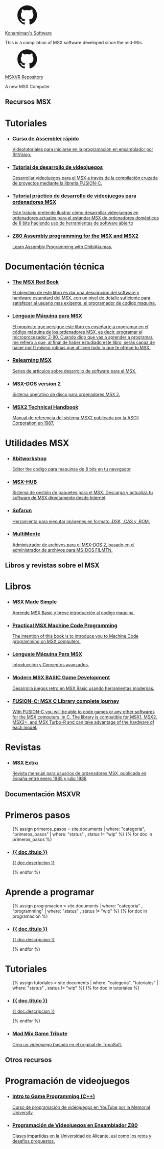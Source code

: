 ---
---
<div class="section">
  <div class="row">
    <div class="box-links">
      <div class="msxvr-link">
        <div class="msxvr-link-logo">
          <figure class="image is-64x64">
            <img src="assets/img/GitHub-Mark-64px.png">
          </figure>
        </div>
        <div class="msxvr-link-description">
          <a href="https://github.com/konamiman/msx">Konamiman's Software</a>
          <p>This is a compilation of MSX software developed since the mid-90s.</p>
        </div>
      </div>
    </div>
    <div class="box-links">
      <div class="msxvr-link">
        <div class="msxvr-link-logo">
          <figure class="image is-64x64">
            <img src="assets/img/GitHub-Mark-64px.png">
          </figure>
        </div>
        <div class="msxvr-link-description">
          <a href="https://github.com/msxvr">MSXVR Repository</a>
          <p>A new MSX Computer</p>
        </div>
      </div>
    </div>    
  </div>
</div>

<div class="section">
  <div class="section-header">  
   <h2>Recursos MSX</h2>
  </div>
  <div class="row">
    <div class="box">
        <h1>Tutoriales</h1>
        <ul>
          <li>
            <a class="article" href="http://www.z80st.es/cursos/bitvision-assembler">
              <article>
                <h3>Curso de Assembler rápido</h3>
                <p>Videotutoriales para iniciarse en la programación en ensamblador por BitVision.</p>
              </article>
            </a>
          </li> 
          <li>
            <a class="article" href="https://riunet.upv.es/bitstream/handle/10251/145214/Memoria.pdf?sequence=2&isAllowed=y">
              <article>
                <h3>Tutorial de desarrollo de videojuegos</h3>
                <p>Desarrollar videojuegos para el MSX a través de la compilación cruzada de proyectos mediante la librería FUSION-C.</p>
              </article>
            </a>
          </li>          
          <li>
            <a class="article" href="https://konamiman.github.io/MSX2-Technical-Handbook">
              <article>
                <h3>Tutorial práctico de desarrollo de videojuegos para ordenadores MSX</h3>
                <p>Este trabajo pretende ilustrar cómo desarrollar videojuegos en ordenadores actuales para el estándar MSX de ordenadores domésticos de 8 bits haciendo uso de herramientas de software abierto</p>
              </article>
            </a>
          </li>
          <li>
            <a class="article" href="https://riunet.upv.es/bitstream/handle/10251/145214/Memoria.pdf?sequence=2&isAllowed=y">
              <article>
                <h3>Z80 Assembly programming for the MSX and MSX2</h3>
                <p>Learn Assembly Programming with ChibiAkumas.</p>
              </article>
            </a>
          </li>        </ul>
      </div>        
    <div class="box">
      <h1>Documentación técnica</h1>
      <ul>      
          <li>
            <a class="article" href="https://github.com/gseidler/The-MSX-Red-Book/blob/master/the_msx_red_book.md/">
              <article>
                <h3>The MSX Red Book</h3>
                <p>El objectivo de este libro es dar una descripcion del software y hardware estandard del MSX, con un nivel de detalle suficiente para satisfecer al usuario mas exigente, el programador de codigo maquina.</p>
              </article>
            </a>
          </li>
          <li>
            <a class="article" href="./assets/documents/lenguaje_maquina.pdf">
              <article>
                <h3>Lenguaje Máquina para MSX</h3>
                <p>El propósito que persigue este libro es enseñarte a programar en el código máquina de los ordenadores MSX, es decir, programar el microprocesador Z-80. Cuando digo que vas a aprender a programar, me refiero a que, al final de haber estudiado este libro, serás capaz de hacer por tt mismo rutinas que utilicen todo lo que te ofrece tu MSX.</p>
              </article>
            </a>
          </li>            
          <li>
            <a class="article" href="http://www.lavandeira.net/relearning-msx/">
              <article>
                <h3>Relearning MSX</h3>
                <p>Series de articulos sobre desarrollo de software para el MSX.</p>
              </article>
            </a>
          </li>                 
          <li>
            <a class="article" href="http://map.grauw.nl/resources/dos2_environment.php">
              <article>
                <h3>MSX-DOS version 2</h3>
                <p>Sistema operativo de disco para ordenadores MSX 2.</p>
              </article>
            </a>
          </li>
          <li>
            <a class="article" href="https://konamiman.github.io/MSX2-Technical-Handbook">
              <article>
                <h3>MSX2 Technical Handbook</h3>
                <p>Manual de referencia del sistema MSX2 publicada por la ASCII Corporation en 1987.</p>
              </article>
            </a>
          </li>
      </ul>
    </div>
      <div class="box">
        <h1>Utilidades MSX</h1>
        <ul>
            <li>
              <a class="article" href="https://8bitworkshop.com/v3.9.0/?platform=msx&file=helloworld.asm#">
                <article>
                  <h3>8bitworkshop</h3>
                  <p>Editor the codigo para maquinas de 8 bits en tu navegador</p>
                </article>
              </a>
            </li>
            <li>
              <a class="article" href="https://books.google.com/books/about/MSX_Made_Simple.html?id=Qo-GDAAAQBAJ">
                <article>
                  <h3>MSX-HUB</h3>
                  <p>Sistema de gestión de paquetes para el MSX. Descarga y actualiza tu software de MSX directamente desde Internet</p>
                </article>
              </a>
            </li>
            <li>
              <a class="article" href="https://www.louthrax.net/mgr/">
                <article>
                  <h3>Sofarun</h3>
                  <p>Herramienta para ejecutar imágenes en formato .DSK, .CAS y .ROM.</p>
                </article>
              </a>
            </li>
            <li>
              <a class="article" href="https://www.msx.org/wiki/MultiMente">
                <article>
                  <h3>MultiMente</h3>
                  <p>Administrador de archivos para el MSX-DOS 2, basado en el administrador de archivos para MS-DOS FILMTN.</p>
                </article>
              </a>
            </li>
        </ul>
    </div>
  </div>
</div>

<div class="section">
  <div class="section-header">
   <h2>Libros y revistas sobre el MSX</h2>
  </div>
  <div>
    <div class="row">
      <div class="box">
        <h1>Libros</h1>
        <ul>
            <li>
              <a class="article" href="https://books.google.com/books/about/MSX_Made_Simple.html?id=Qo-GDAAAQBAJ">
                <article>
                  <h3>MSX Made Simple</h3>
                  <p>Aprende MSX Basic y breve introducción al codigo maquina.</p>
                </article>
              </a>
            </li>
            <li>
              <a class="article" href="assets/documents//practical_msx_machine_code_programming_steve_webb.pdf">
                <article>
                  <h3>Practical MSX Machine Code Programming</h3>
                  <p>The intention of this book is to introduce you to Machine Code programming on MSX computers.</p>
                </article>
              </a>
            </li>
            <li>
              <a class="article" href="assets/documents/lenguaje_maquina.pdf">
                <article>
                  <h3>Lenguaje Máquina Para MSX</h3>
                  <p>Introducción y Conceptos avanzados.</p>
                </article>
              </a>
            </li>          <li>
              <a class="article" href="https://www.amazon.com/dp/1527298094?linkCode=ogi&th=1&psc=1&tag=sofferscom1-20">
                <article>
                  <h3>Modern MSX BASIC Game Development</h3>
                  <p>Desarrolla juegos retro en MSX Basic usando herramientas modernas.</p>
                </article>
              </a>
            </li>
            <li>
              <a class="article" href="https://www.amazon.com/FUSION-C-MSX-Library-complete-journey/dp/1730828612">
                <article>
                  <h3>FUSION-C: MSX C Library complete journey</h3>
                  <p>With FUSION-C you will be able to code games or any other softwares for the MSX computers, in C. The library is compatible for MSX1, MSX2, MSX2+, and MSX Turbo-R and can take advantage of the hardware of each model.</p>
                </article>
              </a>
            </li>        
        </ul>
    </div>  
    <div class="box">
      <h1>Revistas</h1>
        <ul>
            <li>
              <a class="article" href="https://archive.org/search.php?query=msx+extra">
                <article>
                  <h3>MSX Extra</h3>
                  <p> Revista mensual para usuarios de ordenadores MSX, publicada en España entre enero 1985 y julio 1988</p>
                </article>
              </a>
            </li>
        </ul>
    </div>
  </div>
</div>  

<div class="section">
  <div class="section-header">
    <h2>Documentación MSXVR</h2>
  </div>
  <div class="row">
    <div class="box">
      <h1>Primeros pasos</h1>
      <ul>
      {% assign primeros_pasos = site.documents | where: "categoria", "primeros_pasos" | where: "status" , status != "wip" %}
        {% for doc in primeros_pasos %}
          <li>
            <a class="article" href="{{ doc.url }}">
              <article>
                <h3>{{ doc.titulo }}</h3>
                <p>{{ doc.descripcion }}</p>
              </article>
            </a>
          </li>
        {% endfor %}
      </ul>
    </div>
    <div class="box">
      <h1>Aprende a programar</h1>
      <ul>
        {% assign programacion = site.documents | where: "categoria" , "programming" | where: "status" , status != "wip" %}
        {% for doc in programacion %}
          <li>
            <a class="article" href="{{ doc.url }}">
              <article>
                <h3>{{ doc.titulo }}</h3>
                <p>{{ doc.descripcion }}</p>
              </article>
            </a>
          </li>
        {% endfor %}
      </ul>
    </div>
    <div class="box">
      <h1>Tutoriales</h1>
      <ul>
        {% assign tutoriales = site.documents | where: "categoria", "tutoriales" | where: "status" , status != "wip" %}
        {% for doc in tutoriales %}
          <li>
            <a class="article" href="{{ doc.url }}">
              <article>
                <h3>{{ doc.titulo }}</h3>
                <p>{{ doc.descripcion }}</p>
              </article>
            </a>
          </li>
        {% endfor %}
      </ul>
      <ul>
          <li>
            <a class="article" href="http://msxvr.es/doc/wiki/mdwiki.html#!1f924b10c97af57fcedc7e3d7984750bdf321ab9.md">
              <article>
                <h3>Mad Mix Game Tribute</h3>
                <p>Crea un videojuego basado en el original de TopoSoft.</p>
              </article>
            </a>
          </li> 
      </ul>
    </div>
  </div>
</div>

<div class="section">
  <div class="section-header">
   <h2>Otros recursos</h2>
  </div>
  <div class="row">
    <div class="box">
      <h1>Programación de videojuegos</h1>
      <ul>
          <li>
            <a class="article" href="https://www.youtube.com/playlist?list=PL_xRyXins848jkwC9Coy7B4N5XTOnQZzz">
              <article>
                <h3>Intro to Game Programming (C++)</h3>
                <p>Curso de programación de videojuegos en YouTube por la Memorial University</p>
              </article>
            </a>
          </li>
          <li>
            <a class="article" href="https://profesorretroman.com">
              <article>
                <h3>Programación de Videojuegos en Ensamblador Z80</h3>
                <p>Clases impartidas en la Universidad de Alicante, así como los retos y desafíos propuestos.</p>
              </article>
            </a>
          </li>
      </ul>
  </div>
</div>